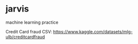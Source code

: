# jarvis
machine learning practice

Credit Card fraud CSV:
https://www.kaggle.com/datasets/mlg-ulb/creditcardfraud 

